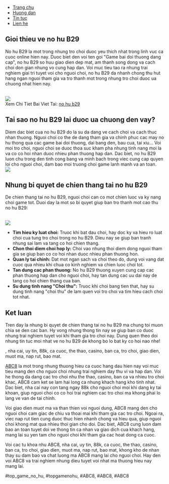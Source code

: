 <nav>
<ul>
<li><a href="#">Trang chu</a></li>
<li><a href="#">Huong dan</a></li>
<li><a href="#">Tin tuc</a></li>
<li><a href="#">Lien he</a></li>
</ul>
</nav><main>
<h2>Gioi thieu ve no hu B29</h2>
<p>No hu B29 la mot trong nhung tro choi duoc yeu thich nhat trong linh vuc ca cuoc online hien nay. Duoc biet den voi ten goi "Game bai doi thuong dang cap", no hu B29 so huu giao dien dep mat, am thanh song dong va cach choi don gian nhung vo cung hap dan. Voi muc tieu tao ra nhung trai nghiem giai tri tuyet voi cho nguoi choi, no hu B29 da nhanh chong thu hut hang ngan nguoi tham gia va tro thanh mot trong nhung tro choi duoc ua chuong nhat hien nay.</p><br><img src="https://abc81.net/wp-content/uploads/2025/04/No-hu-B29-la-gi.png"></br>
Xem Chi Tiet Bai Viet Tai: <a href="https://abc81.net/no-hu-b29/">no hu b29</a>

<h2>Tai sao no hu B29 lai duoc ua chuong den vay?</h2>
<p>Diem dac biet cua no hu B29 do la su da dang ve cach choi va cach thuc nhan thuong. Nguoi choi co the de dang tham gia va chinh phuc cac may no hu thong qua cac game bai doi thuong, dai bang den, bau cua, tai xiu... Voi moi tro choi, nguoi choi se duoc thoa suc kham pha nhung tinh nang moi la va co co hoi nhan duoc nhieu phan thuong hap dan. Dac biet, no hu B29 luon chu trong den tinh cong bang va minh bach trong viec cung cap quyen loi cho nguoi choi, dam bao moi truong choi game lanh manh va an toan.<br><img src="https://abc81.net/wp-content/uploads/2025/04/Cach-choi-no-hu-B29-don-gian-nhung-hap-dan.png"></br>
<h2>Nhung bi quyet de chien thang tai no hu B29</h2>
<p>De chien thang tai no hu B29, nguoi choi can co mot chien luoc va ky nang choi game tot. Duoi day la mot so bi quyet giup ban tro thanh mot cao thu no hu B29:</p><br><img src="https://abc81.net/wp-content/uploads/2025/04/No-Hu-B29-Trai-Nghiem-Game-Ca-Cuoc-Dinh-Cao.png"></br>
<ul>
<li><strong>Tim hieu ky luat choi:</strong> Truoc khi bat dau choi, hay doc ky va hieu ro luat choi cua tung tro choi trong no hu B29. Dieu nay se giup ban tranh nhung sai lam va tang co hoi chien thang.</li>
<li><strong>Chon thoi diem choi hop ly:</strong> Choi vao nhung thoi diem dong nguoi tham gia se giup ban co co hoi nhan duoc nhieu phan thuong hon.</li>
<li><strong>Quan ly tai chinh:</strong> Dat mot ngan sach va choi theo do, dung voi vang dat cuoc qua nhieu khi chua co kinh nghiem va chien luoc choi tot.</li>
<li><strong>Tan dung cac phan thuong:</strong> No hu B29 thuong xuyen cung cap cac phan thuong hap dan cho nguoi choi, hay tan dung cac uu dai nay de tang co hoi chien thang cua ban.</li>
<li><strong>Su dung tinh nang "Choi thu":</strong> Truoc khi choi bang tien that, hay su dung tinh nang "choi thu" de lam quen voi tro choi va tim hieu cach choi tot nhat.</li>
</ul>
<h2>Ket luan</h2>
<p>Tren day la nhung bi quyet de chien thang tai no hu B29 ma chung toi muon chia se den cac ban. Hy vong nhung thong tin nay se giup ban co duoc nhung trai nghiem tuyet voi khi tham gia tro choi nay. Dung quen theo doi nhung tin tuc moi nhat ve no hu B29 de khong bo lo bat ky co hoi nao nhe!
</main><p>, nha cai, uy tin, 88k, ca cuoc, the thao, casino, ban ca, tro choi, giao dien, muot ma, nap rut, bao mat.

<a href="https://abc81.net/">ABC8</a> la mot trong nhung thuong hieu ca cuoc hang dau hien nay voi muc tieu mang den cho nguoi choi nhung trai nghiem day thu vi va hap dan. Voi he thong da dang cac tro choi nhu the thao, casino, ban ca va nhieu tro choi khac, ABC8 cam ket se lam hai long ca nhung khach hang kho tinh nhat. Dac biet, nha cai nay con tang ngay 88k cho nguoi choi moi khi dang ky tai khoan, giup nguoi choi co co hoi trai nghiem cac tro choi ma khong phai lo lang ve van de tai chinh.

Voi giao dien muot ma va than thien voi nguoi dung, ABC8 mang den cho nguoi choi cam giac de chiu va thoai mai khi tham gia cac tro choi. Ngoai ra, viec nap rut tien cung duoc thuc hien nhanh chong va hieu qua, giup nguoi choi khong mat qua nhieu thoi gian cho doi. Dac biet, ABC8 cung luon dam bao an toan tuyet doi ve thong tin ca nhan va giao dich cua khach hang, mang lai su yen tam cho nguoi choi khi tham gia cac hoat dong ca cuoc.

Voi cac tu khoa nhu ABC8, nha cai, uy tin, 88k, ca cuoc, the thao, casino, ban ca, tro choi, giao dien, muot ma, nap rut, bao mat, khong kho de nhan thay su dam bao va chat luong ma ABC8 mang lai cho nguoi choi. Hay den voi ABC8 va trai nghiem nhung dieu tuyet voi nhat ma thuong hieu nay mang lai.</p>
#top_game_no_hu, #topgamenohu, #ABC8, #ABC8, #ABC8
